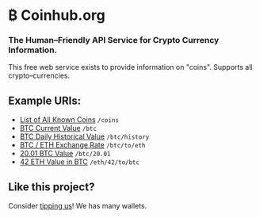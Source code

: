 # ₿ Coinhub.org

### The Human–Friendly API Service for Crypto Currency Information.

This free web service exists to provide information on "coins". Supports all crypto–currencies.

## Example URIs:

* [List of All Known Coins](http://coinbin.org/coins) `/coins`
* [BTC Current Value](http://coinbin.org/btc) `/btc`
* [BTC Daily Historical Value](http://coinbin.org/btc/history) `/btc/history`
* [BTC / ETH Exchange Rate](http://coinbin.org/btc/to/eth) `/btc/to/eth`
* [20.01 BTC Value](http://coinbin.org/btc/20.01) `/btc/20.01`
* [42 ETH Value in BTC](http://coinbin.org/eth/42/to/btc) `/eth/42/to/btc`

## Like this project?

Consider [tipping us](http://coinbin.org/thanks)! We has many wallets. 
